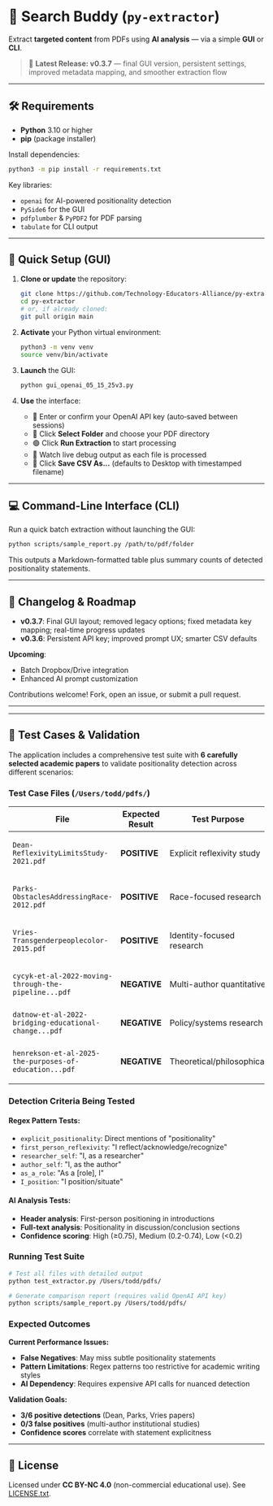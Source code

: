 # 🧠 Search Buddy (`py-extractor`)

Extract **targeted content** from PDFs using **AI analysis** — via a simple **GUI** or **CLI**.

> 🚀 **Latest Release: v0.3.7** — final GUI version, persistent settings, improved metadata mapping, and smoother extraction flow

---

## 🛠 Requirements

* **Python** 3.10 or higher
* **pip** (package installer)

Install dependencies:

```bash
python3 -m pip install -r requirements.txt
```

Key libraries:

* `openai` for AI-powered positionality detection
* `PySide6` for the GUI
* `pdfplumber` & `PyPDF2` for PDF parsing
* `tabulate` for CLI output

---

## 🧰 Quick Setup (GUI)

1. **Clone or update** the repository:

   ```bash
   git clone https://github.com/Technology-Educators-Alliance/py-extractor.git
   cd py-extractor
   # or, if already cloned:
   git pull origin main
   ```

2. **Activate** your Python virtual environment:

   ```bash
   python3 -m venv venv
   source venv/bin/activate
   ```

3. **Launch** the GUI:

   ```bash
   python gui_openai_05_15_25v3.py
   ```

4. **Use** the interface:

   * 🔑 Enter or confirm your OpenAI API key (auto‑saved between sessions)
   * 📁 Click **Select Folder** and choose your PDF directory
   * 🟢 Click **Run Extraction** to start processing
   * 🧾 Watch live debug output as each file is processed
   * 🧃 Click **Save CSV As...** (defaults to Desktop with timestamped filename)

---

## 💻 Command-Line Interface (CLI)

Run a quick batch extraction without launching the GUI:

```bash
python scripts/sample_report.py /path/to/pdf/folder
```

This outputs a Markdown-formatted table plus summary counts of detected positionality statements.

---

## 📝 Changelog & Roadmap

* **v0.3.7**: Final GUI layout; removed legacy options; fixed metadata key mapping; real-time progress updates
* **v0.3.6**: Persistent API key; improved prompt UX; smarter CSV defaults

**Upcoming**:

* Batch Dropbox/Drive integration
* Enhanced AI prompt customization

Contributions welcome! Fork, open an issue, or submit a pull request.

---

---

## 🧪 Test Cases & Validation

The application includes a comprehensive test suite with **6 carefully selected academic papers** to validate positionality detection across different scenarios:

### **Test Case Files (`/Users/todd/pdfs/`)**

| File | Expected Result | Test Purpose | Key Features |
|------|----------------|--------------|-------------|
| `Dean-ReflexivityLimitsStudy-2021.pdf` | **POSITIVE** | Explicit reflexivity study | Should contain clear positionality statements about research reflexivity |
| `Parks-ObstaclesAddressingRace-2012.pdf` | **POSITIVE** | Race-focused research | Likely contains author positioning on racial identity/perspective |
| `Vries-Transgenderpeoplecolor-2015.pdf` | **POSITIVE** | Identity-focused research | Should have positionality about transgender and racial identity |
| `cycyk-et-al-2022-moving-through-the-pipeline...pdf` | **NEGATIVE** | Multi-author quantitative | Large-scale study unlikely to have individual positionality |
| `datnow-et-al-2022-bridging-educational-change...pdf` | **NEGATIVE** | Policy/systems research | Institutional focus, less personal positioning |
| `henrekson-et-al-2025-the-purposes-of-education...pdf` | **NEGATIVE** | Theoretical/philosophical | Abstract research less likely to include personal positioning |

### **Detection Criteria Being Tested**

#### **Regex Pattern Tests:**
- `explicit_positionality`: Direct mentions of "positionality"
- `first_person_reflexivity`: "I reflect/acknowledge/recognize"
- `researcher_self`: "I, as a researcher"
- `author_self`: "I, as the author"
- `as_a_role`: "As a [role], I"
- `I_position`: "I position/situate"

#### **AI Analysis Tests:**
- **Header analysis**: First-person positioning in introductions
- **Full-text analysis**: Positionality in discussion/conclusion sections
- **Confidence scoring**: High (≥0.75), Medium (0.2-0.74), Low (<0.2)

### **Running Test Suite**

```bash
# Test all files with detailed output
python test_extractor.py /Users/todd/pdfs/

# Generate comparison report (requires valid OpenAI API key)
python scripts/sample_report.py /Users/todd/pdfs/
```

### **Expected Outcomes**

**Current Performance Issues:**
- **False Negatives**: May miss subtle positionality statements
- **Pattern Limitations**: Regex patterns too restrictive for academic writing styles
- **AI Dependency**: Requires expensive API calls for nuanced detection

**Validation Goals:**
- **3/6 positive detections** (Dean, Parks, Vries papers)
- **0/3 false positives** (multi-author institutional studies)
- **Confidence scores** correlate with statement explicitness

---

## 📄 License

Licensed under **CC BY-NC 4.0** (non-commercial educational use). See [LICENSE.txt](LICENSE.txt).
